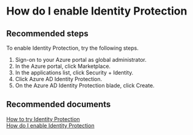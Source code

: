 <properties
    pageTitle="How do I enable Identity Protection"
    description="How do I enable Identity Protection"
    service="microsoft.aad"
    resource="Microsoft_AAD_ProtectionCenter"
    authors="jcardena"
    displayOrder="2"
    selfHelpType="resource"
    supportTopicIds="32542231"
    resourceTags=""
    productPesIds="14785"
    cloudEnvironments="public"
/>

# How do I enable Identity Protection

## **Recommended steps**

To enable Identity Protection, try the following steps.
 
1. Sign-on to your Azure portal as global administrator.
2. In the Azure portal, click Marketplace.
3. In the applications list, click Security + Identity.
4. Click Azure AD Identity Protection.
5. On the Azure AD Identity Protection blade, click Create.

## **Recommended documents**
[How to try Identity Protection](https://www.microsoft.com/cloud-platform/enterprise-mobility-security-trial) <br>
[How do I enable Identity Protection](https://docs.microsoft.com/azure/active-directory/active-directory-identityprotection-enable) <br>
